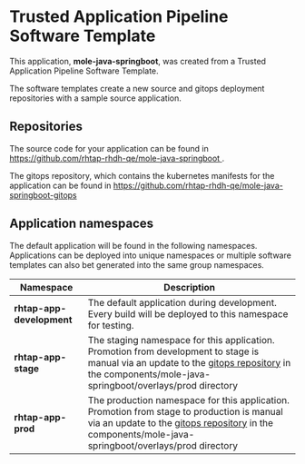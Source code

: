 # Trusted Application Pipeline Software Template

This application, **mole-java-springboot**, was created from a Trusted Application Pipeline Software Template.

The software templates create a new source and gitops deployment repositories with a sample source application. 

## Repositories

The source code for your application can be found in [https://github.com/rhtap-rhdh-qe/mole-java-springboot ](https://github.com/rhtap-rhdh-qe/mole-java-springboot ).
 
The gitops repository, which contains the kubernetes manifests for the application can be found in 
[https://github.com/rhtap-rhdh-qe/mole-java-springboot-gitops ](https://github.com/rhtap-rhdh-qe/mole-java-springboot-gitops ) 

## Application namespaces 

The default application will be found in the following namespaces. Applications can be deployed into unique namespaces or multiple software templates can also bet generated into the same group namespaces.  

|  Namespace   |  Description   |  
| -------- | -------- |   
| **rhtap-app-development** | The default application during development. Every build will be deployed to this namespace for testing. | 
| **rhtap-app-stage** | The staging namespace for this application. Promotion from development to stage is manual via an update to the [gitops repository](https://github.com/rhtap-rhdh-qe/mole-java-springboot-gitops ) in the components/mole-java-springboot/overlays/prod directory |  
| **rhtap-app-prod** | The production namespace for this application. Promotion from stage to production is manual via an update to the [gitops repository](https://github.com/rhtap-rhdh-qe/mole-java-springboot-gitops ) in the components/mole-java-springboot/overlays/prod directory | 